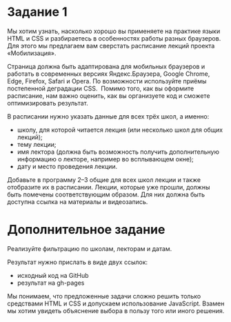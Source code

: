 # Задание 1

Мы хотим узнать, насколько хорошо вы применяете на практике языки HTML и CSS и разбираетесь в особенностях работы разных браузеров. Для этого мы предлагаем вам сверстать расписание лекций проекта «Мобилизация». 

Страница должна быть адаптирована для мобильных браузеров и работать в современных версиях Яндекс.Браузера, Google Chrome, Edge, Firefox, Safari и Opera. По возможности используйте приёмы постепенной деградации CSS.  Помимо того, как вы оформите расписание, нам важно оценить, как вы организуете код и сможете оптимизировать результат. 

В расписании нужно указать данные для всех трёх школ, а именно:
- школу, для которой читается лекция (или несколько школ для общих лекций);
- тему лекции;
- имя лектора (должна быть возможность получить дополнительную информацию о лекторе, например во всплывающем окне);
- дату и место проведения лекции.

Добавьте в программу 2–3 общие для всех школ лекции и также отобразите их в расписании. Лекции, которые уже прошли, должны быть помечены соответствующим образом. Для них должна быть доступна ссылка на материалы и видеозапись.

# Дополнительное задание

Реализуйте фильтрацию по школам, лекторам и датам. 

Результат нужно прислать в виде двух ссылок:
- исходный код на GitHub
- результат на gh-pages

Мы понимаем, что предложенные задачи сложно решить только средствами HTML и CSS и допускаем использование JavaScript. Взамен мы хотим увидеть объяснение выбора в пользу того или иного решения.
